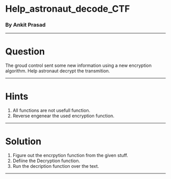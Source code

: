 Help_astronaut_decode_CTF
=======
### By Ankit Prasad

-----

# Question
The groud control sent some new information using a new encryption algorithm.
Help astronaut decrypt the transmition.

-----

# Hints
1. All functions are not usefull function.
2. Reverse engenear the used encryption function.

-----

# Solution
1. Figure out the encrpytion function from the given stuff.
2. Defiine the Decryption function.
3. Run the decription function over the text.

-----
